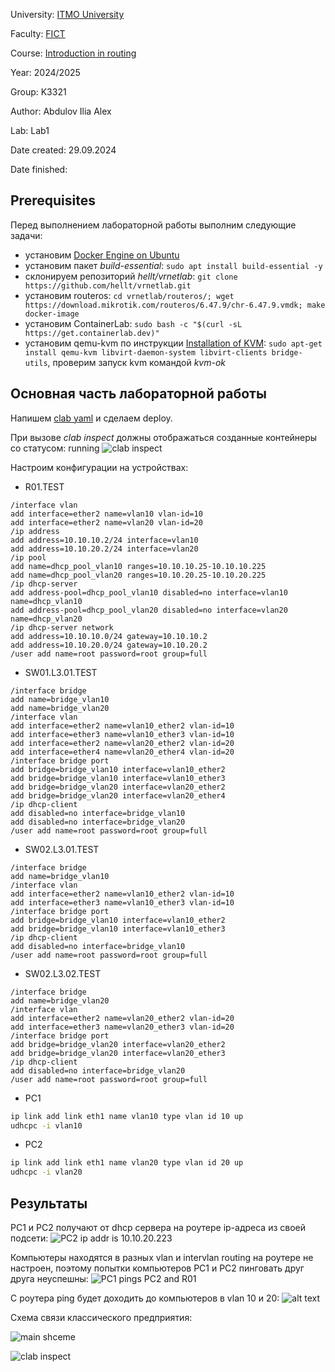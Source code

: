 University: [ITMO University](https://itmo.ru/ru/)

Faculty: [FICT](https://fict.itmo.ru)

Course: [Introduction in routing](https://github.com/itmo-ict-faculty/introduction-in-routing)

Year: 2024/2025

Group: K3321

Author: Abdulov Ilia Alex

Lab: Lab1

Date created: 29.09.2024

Date finished: 

## Prerequisites

Перед выполнением лабораторной работы выполним следующие задачи:
- установим [Docker Engine on Ubuntu](https://docs.docker.com/engine/install/ubuntu/)
- установим пакет *build-essential*: ```sudo apt install build-essential -y```
- склонируем репозиторий *hellt/vrnetlab*: ```git clone https://github.com/hellt/vrnetlab.git```
- установим routeros: ```cd vrnetlab/routeros/; wget https://download.mikrotik.com/routeros/6.47.9/chr-6.47.9.vmdk; make docker-image```
- установим ContainerLab: ```sudo bash -c "$(curl -sL https://get.containerlab.dev)"```
- установим qemu-kvm по инструкции [Installation of KVM](https://help.ubuntu.com/community/KVM/Installation): ```sudo apt-get install qemu-kvm libvirt-daemon-system libvirt-clients bridge-utils```, проверим запуск kvm командой *kvm-ok*

## Основная часть лабораторной работы

Напишем [clab yaml](networklab.clab.yaml) и сделаем deploy.

При вызове *clab inspect* должны отображаться созданные контейнеры со статусом: running
![clab inspect](image-inspect.png)

Настроим конфигурации на устройствах:

- R01.TEST

```mikrotik
/interface vlan
add interface=ether2 name=vlan10 vlan-id=10
add interface=ether2 name=vlan20 vlan-id=20
/ip address
add address=10.10.10.2/24 interface=vlan10 
add address=10.10.20.2/24 interface=vlan20
/ip pool
add name=dhcp_pool_vlan10 ranges=10.10.10.25-10.10.10.225
add name=dhcp_pool_vlan20 ranges=10.10.20.25-10.10.20.225
/ip dhcp-server
add address-pool=dhcp_pool_vlan10 disabled=no interface=vlan10 name=dhcp_vlan10
add address-pool=dhcp_pool_vlan20 disabled=no interface=vlan20 name=dhcp_vlan20
/ip dhcp-server network
add address=10.10.10.0/24 gateway=10.10.10.2
add address=10.10.20.0/24 gateway=10.10.20.2
/user add name=root password=root group=full
```

- SW01.L3.01.TEST

```mikrotik
/interface bridge
add name=bridge_vlan10
add name=bridge_vlan20
/interface vlan
add interface=ether2 name=vlan10_ether2 vlan-id=10
add interface=ether3 name=vlan10_ether3 vlan-id=10
add interface=ether2 name=vlan20_ether2 vlan-id=20
add interface=ether4 name=vlan20_ether4 vlan-id=20
/interface bridge port
add bridge=bridge_vlan10 interface=vlan10_ether2
add bridge=bridge_vlan10 interface=vlan10_ether3
add bridge=bridge_vlan20 interface=vlan20_ether2
add bridge=bridge_vlan20 interface=vlan20_ether4
/ip dhcp-client
add disabled=no interface=bridge_vlan10
add disabled=no interface=bridge_vlan20
/user add name=root password=root group=full
```

- SW02.L3.01.TEST

```mikrotik
/interface bridge
add name=bridge_vlan10
/interface vlan
add interface=ether2 name=vlan10_ether2 vlan-id=10
add interface=ether3 name=vlan10_ether3 vlan-id=10
/interface bridge port
add bridge=bridge_vlan10 interface=vlan10_ether2
add bridge=bridge_vlan10 interface=vlan10_ether3
/ip dhcp-client
add disabled=no interface=bridge_vlan10
/user add name=root password=root group=full
```

- SW02.L3.02.TEST

```mikrotik
/interface bridge
add name=bridge_vlan20
/interface vlan
add interface=ether2 name=vlan20_ether2 vlan-id=20
add interface=ether3 name=vlan20_ether3 vlan-id=20
/interface bridge port
add bridge=bridge_vlan20 interface=vlan20_ether2
add bridge=bridge_vlan20 interface=vlan20_ether3
/ip dhcp-client
add disabled=no interface=bridge_vlan20
/user add name=root password=root group=full
```

- PC1

```sh
ip link add link eth1 name vlan10 type vlan id 10 up
udhcpc -i vlan10
```

- PC2

```sh
ip link add link eth1 name vlan20 type vlan id 20 up
udhcpc -i vlan20
```

## Результаты

PC1 и PC2 получают от dhcp сервера на роутере ip-адреса из своей подсети:
![PC2 ip addr is 10.10.20.223](image-dhcp.png)

Компьютеры находятся в разных vlan и intervlan routing на роутере не настроен, поэтому попытки компьютеров PC1 и PC2 пинговать друг друга неуспешны: ![PC1 pings PC2 and R01](image-ping.png)

С роутера ping будет доходить до компьютеров в vlan 10 и 20:
![alt text](image-router.png)

Схема связи классического предприятия:

![main shceme](image-lab1-new.png)

![clab inspect](image-graph.png)
